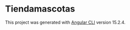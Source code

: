 # Tiendamascotas

This project was generated with [Angular CLI](https://github.com/angular/angular-cli) version 15.2.4.


